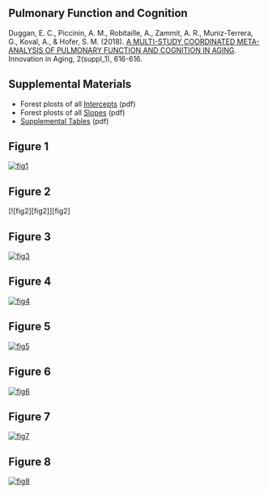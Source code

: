 Pulmonary Function and Cognition
----

Duggan, E. C., Piccinin, A. M., Robitaille, A., Zammit, A. R., Muniz-Terrera, G., Koval, A., & Hofer, S. M. (2018). [A MULTI-STUDY COORDINATED META-ANALYSIS OF PULMONARY FUNCTION AND COGNITION IN AGING][citation]. Innovation in Aging, 2(suppl_1), 616-616. 

[citation]:https://academic.oup.com/innovateage/article/2/suppl_1/616/5170596

## Supplemental Materials

- Forest plosts of all [Intercepts][intercepts] (pdf)
- Forest plosts of all [Slopes][residuals] (pdf)
- [Supplemental Tables][suptables] (pdf)

[intercepts]:Intercept-Forest-Plots.pdf
[residuals]:Residual-Forest-Plots.pdf
[suptables]:Supplemental-Tables.pdf

## Figure 1

[![fig1][fig1]][fig1]

[fig1]:https://raw.githack.com/IALSA/ialsa-2017-portland/master/libs/materials/pulmonary/Figure-1-Mental-Status.jpg


## Figure 2

[![fig2][fig2]][fig2]

[fig1]:https://raw.githack.com/IALSA/ialsa-2017-portland/master/libs/materials/pulmonary/Figure-1-Mental-Status.jpg

## Figure 3

[![fig3][fig3]][fig3]

[fig3]:https://raw.githack.com/IALSA/ialsa-2017-portland/master/libs/materials/pulmonary/Figure-3-Attention-and-Working-Memory.jpg

## Figure 4

[![fig4][fig4]][fig4]

[fig4]:https://raw.githack.com/IALSA/ialsa-2017-portland/master/libs/materials/pulmonary/Figure-4-Perceptual-Reasoning.jpg

## Figure 5

[![fig5][fig5]][fig5]

[fig5]:https://raw.githack.com/IALSA/ialsa-2017-portland/master/libs/materials/pulmonary/Figure-5-Verbal-Abilities.jpg

## Figure 6

[![fig6][fig6]][fig6]

[fig6]:https://raw.githack.com/IALSA/ialsa-2017-portland/master/libs/materials/pulmonary/Figure-6-Learning-and-Memory.jpg

## Figure 7

[![fig7][fig7]][fig7]

[fig7]:https://raw.githack.com/IALSA/ialsa-2017-portland/master/libs/materials/pulmonary/Figure-7-Total-Slope.jpg

## Figure 8

[![fig8][fig8]][fig8]

[fig8]:https://raw.githack.com/IALSA/ialsa-2017-portland/master/libs/materials/pulmonary/Figure-8-ISR-Aggregate.jpg

